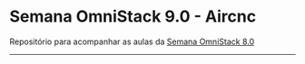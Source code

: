 # Semana OmniStack 9.0 - Aircnc
Repositório para acompanhar as aulas da [Semana OmniStack 8.0](https://rocketseat.com.br/week-9/inscricao)

---